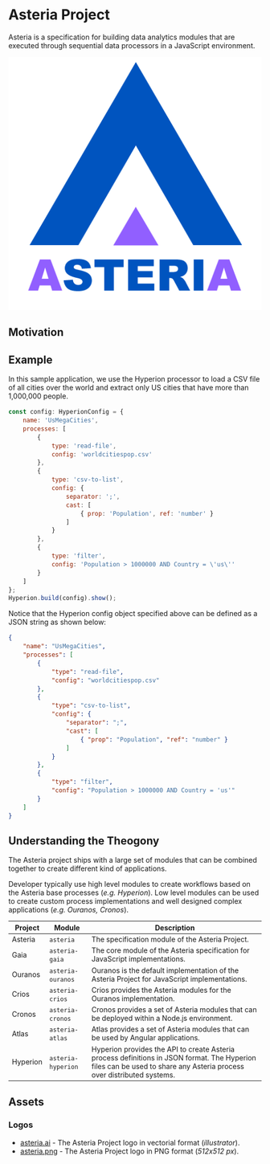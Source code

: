 # Asteria Project

Asteria is a specification for building data analytics modules that are executed through sequential data processors in a JavaScript environment.

![Asteria Logo](https://raw.githubusercontent.com/asteria-project/asteria/master/assets/logos/asteria.png)

## Motivation

## Example

In this sample application, we use the Hyperion processor to load a CSV file of all cities over the world and extract only US cities that have more than 1,000,000 people.

```javascript
const config: HyperionConfig = {
    name: 'UsMegaCities',
    processes: [
        {
            type: 'read-file',
            config: 'worldcitiespop.csv'
        },
        {
            type: 'csv-to-list',
            config: {
                separator: ';',
                cast: [
                    { prop: 'Population', ref: 'number' }
                ]
            }
        },
        {
            type: 'filter',
            config: 'Population > 1000000 AND Country = \'us\''
        }
    ]
};
Hyperion.build(config).show();
```

Notice that the Hyperion config object specified above can be defined as a JSON string as shown below:

```json
{
    "name": "UsMegaCities",
    "processes": [
        {
            "type": "read-file",
            "config": "worldcitiespop.csv"
        },
        {
            "type": "csv-to-list",
            "config": {
                "separator": ";",
                "cast": [
                    { "prop": "Population", "ref": "number" }
                ]
            }
        },
        {
            "type": "filter",
            "config": "Population > 1000000 AND Country = 'us'"
        }
    ]
}
```

## Understanding the Theogony

The Asteria project ships with a large set of modules that can be combined together to create different kind of applications.

Developer typically use high level modules to create workflows based on the Asteria base processes (_e.g. Hyperion_). Low level modules can be used to create custom process implementations and well designed complex applications (_e.g. Ouranos, Cronos_).

| Project | Module | Description |
| ------- | ------ | ----------- |
| Asteria | `asteria` | The specification module of the Asteria Project. |
| Gaia | `asteria-gaia` | The core module of the Asteria specification for JavaScript implementations. |
| Ouranos | `asteria-ouranos` | Ouranos is the default implementation of the Asteria Project for JavaScript implementations. |
| Crios | `asteria-crios` | Crios provides the Asteria modules for the Ouranos implementation. |
| Cronos | `asteria-cronos` | Cronos provides a set of Asteria modules that can be deployed within a Node.js environment. |
| Atlas | `asteria-atlas` | Atlas provides a set of Asteria modules that can be used by Angular applications. |
| Hyperion | `asteria-hyperion` | Hyperion provides the API to create Asteria process definitions in JSON format. The Hyperion files can be used to share any Asteria process over distributed systems. |

## Assets

### Logos

- [asteria.ai](#) - The Asteria Project logo in vectorial format (_illustrator_).
- [asteria.png](#) - The Asteria Project logo in PNG format (_512x512 px_).
